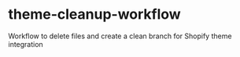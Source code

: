 # theme-cleanup-workflow
Workflow to delete files and create a clean branch for Shopify theme integration
